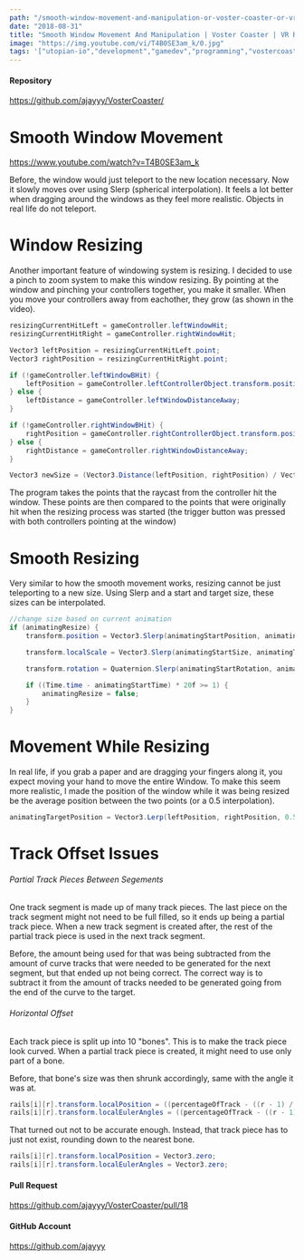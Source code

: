 ```yaml
---
path: "/smooth-window-movement-and-manipulation-or-voster-coaster-or-vr-roller-coaster-building-and-tycoon-game-1535759087937"
date: "2018-08-31"
title: "Smooth Window Movement And Manipulation | Voster Coaster | VR Roller Coaster Building And Tycoon Game"
image: "https://img.youtube.com/vi/T4B0SE3am_k/0.jpg"
tags: '["utopian-io","development","gamedev","programming","vostercoaster"]'
---
```


#### Repository
https://github.com/ajayyy/VosterCoaster/

# Smooth Window Movement

https://www.youtube.com/watch?v=T4B0SE3am_k

Before, the window would just teleport to the new location necessary. Now it slowly moves over using Slerp  (spherical interpolation). It feels a lot better when dragging around the windows as they feel more realistic. Objects in real life do not teleport.

# Window Resizing

Another important feature of windowing system is resizing. I decided to use a pinch to zoom system to make this window resizing. By pointing at the window and pinching your controllers together, you make it smaller. When you move your controllers away from eachother, they grow (as shown in the video).

```c#
resizingCurrentHitLeft = gameController.leftWindowHit;
resizingCurrentHitRight = gameController.rightWindowHit;

Vector3 leftPosition = resizingCurrentHitLeft.point;
Vector3 rightPosition = resizingCurrentHitRight.point;

if (!gameController.leftWindowBHit) {
    leftPosition = gameController.leftControllerObject.transform.position + gameController.leftControllerObject.transform.forward * leftDistance;
} else {
    leftDistance = gameController.leftWindowDistanceAway;
}

if (!gameController.rightWindowBHit) {
    rightPosition = gameController.rightControllerObject.transform.position + gameController.rightControllerObject.transform.forward * rightDistance;
} else {
    rightDistance = gameController.rightWindowDistanceAway;
}

Vector3 newSize = (Vector3.Distance(leftPosition, rightPosition) / Vector3.Distance(resizingStartHitLeft.point, resizingStartHitRight.point)) * resizingStartSize;
```

The program takes the points that the raycast from the controller hit the window. These points are then compared to the points that were originally hit when the resizing process was started (the trigger button was pressed with both controllers pointing at the window)

# Smooth Resizing

Very similar to how the smooth movement works, resizing cannot be just teleporting to a new size. Using Slerp and a start and target size, these sizes can be interpolated.

```c#
//change size based on current animation
if (animatingResize) {
    transform.position = Vector3.Slerp(animatingStartPosition, animatingTargetPosition, (Time.time - animatingStartTime) * 20f);

    transform.localScale = Vector3.Slerp(animatingStartSize, animatingTargetSize, (Time.time - animatingStartTime) * 20f);

    transform.rotation = Quaternion.Slerp(animatingStartRotation, animatingTargetRotation, (Time.time - animatingStartTime) * 20f);

    if ((Time.time - animatingStartTime) * 20f >= 1) {
        animatingResize = false;
    }
}
```

# Movement While Resizing

In real life, if you grab a paper and are dragging your fingers along it, you expect moving your hand to move the entire Window. To make this seem more realistic, I made the position of the window while it was being resized be the average position between the two points (or a 0.5 interpolation).

```c#
animatingTargetPosition = Vector3.Lerp(leftPosition, rightPosition, 0.5f);
```

# Track Offset Issues

###### Partial Track Pieces Between Segements

One track segment is made up of many track pieces. The last piece on the track segment might not need to be full filled, so it ends up being a partial track piece. When a new track segment is created after, the rest of the partial track piece is used in the next track segment.

Before, the amount being used for that was being subtracted from the amount of curve tracks that were needed to be generated for the next segment, but that ended up not being correct. The correct way is to subtract it from the amount of tracks needed to be generated going from the end of the curve to the target.

###### Horizontal Offset

Each track piece is split up into 10 "bones". This is to make the track piece look curved. When a partial track piece is created, it might need to use only part of a bone.

Before, that bone's size was then shrunk accordingly, same with the angle it was at.

```c#
rails[i][r].transform.localPosition = ((percentageOfTrack - ((r - 1) / rollerCoaster.boneAmount)) * rollerCoaster.boneAmount) * defaultBonePosition;
rails[i][r].transform.localEulerAngles = ((percentageOfTrack - ((r - 1) / rollerCoaster.boneAmount)) * rollerCoaster.boneAmount) * currentAngle;
```

That turned out not to be accurate enough. Instead, that track piece has to just not exist, rounding down to the nearest bone.

```c#
rails[i][r].transform.localPosition = Vector3.zero;
rails[i][r].transform.localEulerAngles = Vector3.zero;
```

#### Pull Request
https://github.com/ajayyy/VosterCoaster/pull/18

#### GitHub Account
https://github.com/ajayyy